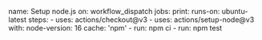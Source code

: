 name: Setup node.js
on: workflow_dispatch
jobs:
print:
runs-on: ubuntu-latest
steps: - uses: actions/checkout@v3 - uses: actions/setup-node@v3
with:
node-version: 16
cache: 'npm' - run: npm ci - run: npm test
